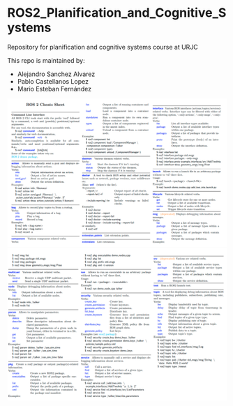 # ROS2_Planification_and_Cognitive_Systems
Repository for planification and cognitive systems course at URJC


This repo is maintained by:

- Alejandro Sanchez Alvarez
- Pablo Castellanos Lopez
- Mario Esteban Fernández

![cheatsheet1](./docs/ros2_cheatsheet_1.png)
![cheatsheet2](./docs/ros2_cheatsheet_2.png)
